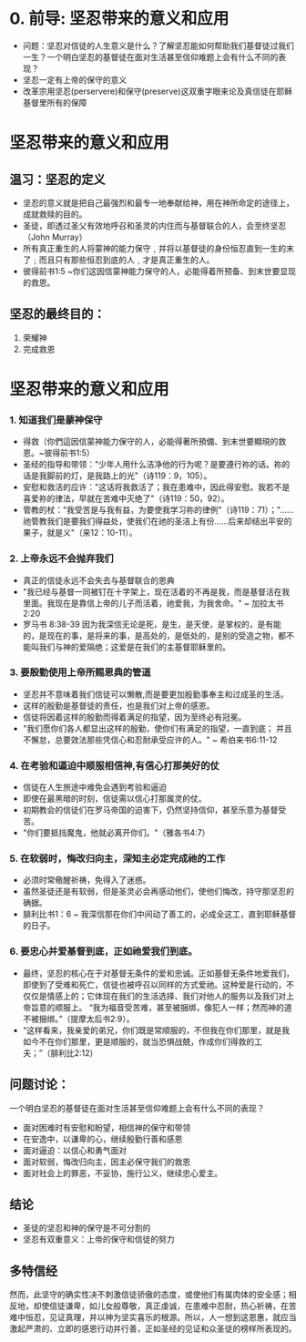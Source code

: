 # 0. 前导: 坚忍带来的意义和应用
- 问题：坚忍对信徒的人生意义是什么？了解坚忍能如何帮助我们基督徒过我们一生？一个明白坚忍的基督徒在面对生活甚至信仰难题上会有什么不同的表现？
- 坚忍一定有上帝的保守的意义
- 改革宗用坚忍(perservere)和保守(preserve)这双重字眼来论及真信徒在耶稣基督里所有的保障

# 坚忍带来的意义和应用
## 温习：坚忍的定义

- 坚忍的意义就是把自己最强烈和最专一地奉献给神，用在神所命定的途径上，成就救赎的目的。
- 圣徒，即透过圣父有效地呼召和圣灵的内住而与基督联合的人，会至终坚忍 （John Murray）
- 所有真正重生的人将蒙神的能力保守﹐并将以基督徒的身份恒忍直到一生的末了﹔而且只有那些恒忍到底的人﹐才是真正重生的人。
- 彼得前书1:5 ~你们这因信蒙神能力保守的人，必能得着所预备、到末世要显现的救恩。

## 坚忍的最终目的：
1. 荣耀神
2. 完成救恩

# 坚忍带来的意义和应用

### 1. 知道我们是蒙神保守
- 得救（你們這因信蒙神能力保守的人，必能得著所預備、到末世要顯現的救恩。~彼得前书1:5）
- 圣经的指导和带领："少年人用什么洁净他的行为呢？是要遵行祢的话。祢的话是我脚前的灯，是我路上的光"（诗119：9，105）。
- 安慰和救活的应许："这话将我救活了；我在患难中，因此得安慰。我若不是喜爱祢的律法，早就在苦难中灭绝了"（诗119：50，92）。
- 管教的杖："我受苦是与我有益，为要使我学习祢的律例"（诗119：71）；"……祂管教我们是要我们得益处，使我们在祂的圣洁上有份……后来却结出平安的果子，就是义"（来12：10-11）。


### 2. 上帝永远不会抛弃我们
- 真正的信徒永远不会失去与基督联合的恩典
- "我已经与基督一同被钉在十字架上，现在活着的不再是我，而是基督活在我里面。我现在是靠信上帝的儿子而活着，祂爱我，为我舍命。" ~ 加拉太书2:20
- 罗马书 8:38-39 因为我深信无论是死，是生，是天使，是掌权的，是有能的，是现在的事，是将来的事，是高处的，是低处的，是别的受造之物，都不能叫我们与神的爱隔绝；这爱是在我们的主基督耶稣里的。

### 3. 要殷勤使用上帝所赐恩典的管道
- 坚忍并不意味着我们信徒可以懒散,而是要更加殷勤事奉主和过成圣的生活。
- 这样的殷勤是基督徒的责任，也是我们对上帝的感恩。
- 信徒将因着这样的殷勤而得着满足的指望，因为至终必有冠冕。
- "我们愿你们各人都显出这样的殷勤，使你们有满足的指望，一直到底； 并且不懈怠，总要效法那些凭信心和忍耐承受应许的人。" ~ 希伯来书6:11-12


### 4. 在考验和逼迫中顺服相信神,有信心打那美好的仗
- 信徒在人生旅途中难免会遇到考验和逼迫
- 即使在最黑暗的时刻，信徒需以信心打那属灵的仗。
- 初期教会的信徒们在罗马帝国的迫害下，仍然坚持信仰，甚至乐意为基督受苦。
- "你们要抵挡魔鬼，他就必离开你们。"（雅各书4:7）
### 5. 在软弱时，悔改归向主，深知主必定完成祂的工作
- 必须时常儆醒祈祷，免得入了迷惑。
- 虽然圣徒还是有软弱，但是圣灵必会再感动他们，使他们悔改，持守那坚忍的确据。
- 腓利比书1：6 ~ 我深信那在你们中间动了善工的，必成全这工，直到耶稣基督的日子。
### 6. 要忠心并爱基督到底，正如祂爱我们到底。
- 最终，坚忍的核心在于对基督无条件的爱和忠诚。正如基督无条件地爱我们，即使到了受难和死亡，信徒也被呼召以同样的方式爱祂。这种爱是行动的，不仅仅是情感上的；它体现在我们的生活选择、我们对他人的服务以及我们对上帝旨意的顺服上。
“我为福音受苦难，甚至被捆绑，像犯人一样；然而神的道不被捆绑。”（提摩太后书2:9）。
- “这样看来，我亲爱的弟兄，你们既是常顺服的，不但我在你们那里，就是我如今不在你们那里，更是顺服的，就当恐惧战兢，作成你们得救的工夫；”（腓利比2:12）




## 问题讨论：
一个明白坚忍的基督徒在面对生活甚至信仰难题上会有什么不同的表现？
- 面对困难时有安慰和盼望，相信神的保守和带领
- 在安逸中，以谦卑的心，继续殷勤行善和感恩
- 面对逼迫：以信心和勇气面对
- 面对软弱，悔改归向主，因主必保守我们的救恩
- 面对社会上的罪恶，不妥协，施行公义，继续忠心爱主。

## 结论
- 圣徒的坚忍和神的保守是不可分割的
- 坚忍有双重意义：上帝的保守和信徒的努力


## 多特信经
 
然而，此坚守的确实性决不刺激信徒骄傲的态度，或使他们有属肉体的安全感；相反地，却使信徒谦卑，如儿女般尊敬，真正虔诚，在患难中忍耐，热心祈祷，在苦难中恒忍，见证真理，并以神为坚实喜乐的根源。所以，人一想到这恩惠，就应当激起严肃的、立即的感恩行动并行善，正如圣经的见证和众圣徒的榜样所表现的。
